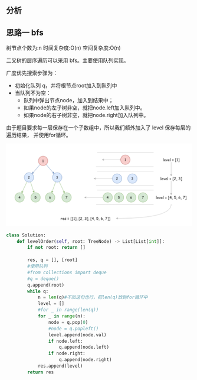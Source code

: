 ## 分析

## 思路一 bfs
树节点个数为:n
时间复杂度:O(n)
空间复杂度:O(n)

二叉树的层序遍历可以采用 bfs。主要使用队列实现。

广度优先搜索步骤为：
* 初始化队列 q，并将根节点root加入到队列中
* 当队列不为空：
  - 队列中弹出节点node，加入到结果中；
  - 如果node的左子树非空，就把node.left加入队列中。
  - 如果node的右子树非空，就把node.right加入队列中。

由于题目要求每一层保存在一个子数组中，所以我们额外加入了 level 保存每层的遍历结果，
并使用for循环。

![图 1](images/5d66cf4d6bf75842e2900caff34f1852f30bfde6e2d6d9cb02755a66016b8775.png)  

```python
class Solution:
    def levelOrder(self, root: TreeNode) -> List[List[int]]:
        if not root: return []

        res, q = [], [root]
        #使用队列
        #from collections import deque
        #q = deque()
        q.append(root)
        while q:
            n = len(q)#不加这句也行，把len(q)放到for循环中
            level = []
            #for _ in range(len(q))
            for _ in range(n):
                node = q.pop(0)
                #node = q.popleft()
                level.append(node.val)
                if node.left:
                    q.append(node.left)
                if node.right:
                    q.append(node.right)
            res.append(level)
        return res
```

